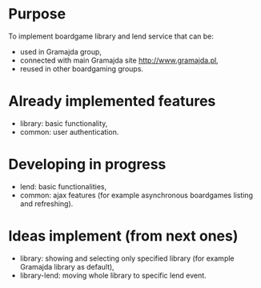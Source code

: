 # Purpose
To implement boardgame library and lend service that can be:
* used in Gramajda group,
* connected with main Gramajda site <http://www.gramajda.pl>,
* reused in other boardgaming groups.

# Already implemented features
* library: basic functionality,
* common: user authentication.

# Developing in progress
* lend: basic functionalities,
* common: ajax features (for example asynchronous boardgames listing and refreshing).

# Ideas implement (from next ones)
* library: showing and selecting only specified library (for example Gramajda library as default),
* library-lend: moving whole library to specific lend event.

